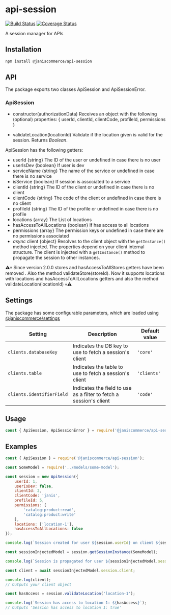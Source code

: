 # api-session

[![Build Status](https://travis-ci.org/janis-commerce/api-session.svg?branch=master)](https://travis-ci.org/janis-commerce/api-session)
[![Coverage Status](https://coveralls.io/repos/github/janis-commerce/api-session/badge.svg?branch=master)](https://coveralls.io/github/janis-commerce/api-session?branch=master)

A session manager for APIs

## Installation
```sh
npm install @janiscommerce/api-session
```

## API
The package exports two classes ApiSession and ApiSessionError.

### ApiSession

* constructor(authorizationData)
Receives an object with the following (optional) properties: { userId, clientId, clientCode, profileId, permissions }

* validateLocation(locationId)
Validate if the location given is valid for the session.
Returns *Boolean*.

ApiSession has the following getters:
* userId {string} The ID of the user or undefined in case there is no user
* userIsDev {boolean} If user is dev
* serviceName {string} The name of the service or undefined in case there is no service
* isService {boolean} If session is associated to a service
* clientId {string} The ID of the client or undefined in case there is no client
* clientCode {string} The code of the client or undefined in case there is no client
* profileId {string} The ID of the profile or undefined in case there is no profile
* locations {array<string>} The List of locations
* hasAccessToAllLocations {boolean} If has access to all locations
* permissions {array} The permission keys or undefined in case there are no permissions associated
* *async* client {object} Resolves to the client object with the `getInstance()` method injected. The properties depend on your client internal structure. The client is injected with a `getInstance()` method to propagate the session to other instances.


:warning::skull: Since version 2.0.0 stores and hasAccessToAllStores getters have been removed . Also the method validateStore(storeId). Now it supports locations with  locations and hasAccessToAllLocations getters and also the method validateLocation(locationId) :skull::warning:

## Settings
The package has some configurable parameters, which are loaded using [@janiscommerce/settings](https://www.npmjs.com/package/@janiscommerce/settings)

| Setting | Description | Default value |
| --- | --- | --- |
| `clients.databaseKey` | Indicates the DB key to use to fetch a session's client | `'core'` |
| `clients.table` | Indicates the table to use to fetch a session's client | `'clients'` |
| `clients.identifierField` | Indicates the field to use as a filter to fetch a session's client | `'code'` |


## Usage
```js
const { ApiSession, ApiSessionError } = require('@janiscommerce/api-session');
```

## Examples
```js
const { ApiSession } = require('@janiscommerce/api-session');

const SomeModel = require('../models/some-model');

const session = new ApiSession({
	userId: 1,
	userIsDev: false,
	clientId: 2,
	clientCode: 'janis',
	profileId: 5,
	permissions: [
		'catalog:product:read',
		'catalog:product:write'
	],
	locations: ['location-1'],
	hasAccessToAllLocations: false
});

console.log(`Session created for user ${session.userId} on client ${session.clientCode}.`);

const sessionInjectedModel = session.getSessionInstance(SomeModel);

console.log(`Session is propagated for user ${sessionInjectedModel.session.userId} on client ${sessionInjectedModel.session.clientCode}.`);

const client = await sessionInjectedModel.session.client;

console.log(client);
// Outputs your client object

const hasAccess = session.validateLocation('location-1');

console.log(`Session has access to location 1: ${hasAccess}`);
// Outputs 'Session has access to location 1: true'
```